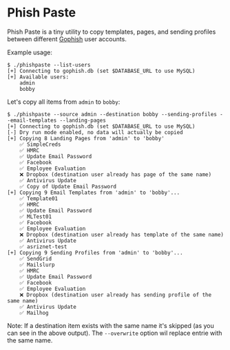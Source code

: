 # Phish Paste
Phish Paste is a tiny utility to copy templates, pages, and sending profiles between different [Gophish](https://github.com/gophish/gophish) user accounts.

Example usage:
```
$ ./phishpaste --list-users
[+] Connecting to gophish.db (set $DATABASE_URL to use MySQL)
[+] Available users: 
	admin
	bobby
```
 
Let's copy all items from `admin` to `bobby`:

```
$ ./phishpaste --source admin --destination bobby --sending-profiles --email-templates --landing-pages 
[+] Connecting to gophish.db (set $DATABASE_URL to use MySQL)
[-] Dry run mode enabled, no data will actually be copied
[+] Copying 8 Landing Pages from 'admin' to 'bobby'
	✅ SimpleCreds 
	✅ HMRC 
	✅ Update Email Password 
	✅ Facebook 
	✅ Employee Evaluation 
	❌ Dropbox (destination user already has page of the same name) 
	✅ Antivirus Update 
	✅ Copy of Update Email Password 
[+] Copying 9 Email Templates from 'admin' to 'bobby'...
	✅ Template01 
	✅ HMRC 
	✅ Update Email Password 
	✅ MLTest01 
	✅ Facebook 
	✅ Employee Evaluation 
	❌ Dropbox (destination user already has template of the same name) 
	✅ Antivirus Update 
	✅ asriznet-test 
[+] Copying 9 Sending Profiles from 'admin' to 'bobby'...
	✅ SendGrid 
	✅ Mailslurp 
	✅ HMRC 
	✅ Update Email Password 
	✅ Facebook 
	✅ Employee Evaluation 
	❌ Dropbox (destination user already has sending profile of the same name) 
	✅ Antivirus Update 
	✅ Mailhog 

```

Note: If a destination item exists with the same name it's skipped (as you can see in the above output). The `--overwrite` option wil replace entrie with the same name.
